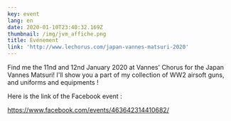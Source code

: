 ```yaml
---
key: event
lang: en
date: 2020-01-10T23:40:32.169Z
thumbnail: /img/jvm_affiche.png
title: Evénement
link: 'http://www.lechorus.com/japan-vannes-matsuri-2020'
---
```

Find me the 11nd and 12nd January 2020 at Vannes' Chorus for the Japan Vannes Matsuri! I'll show you a part of my collection of WW2 airsoft guns, and uniforms and equipments !

Here is the link of the Facebook event : 

<https://www.facebook.com/events/463642314410682/>
